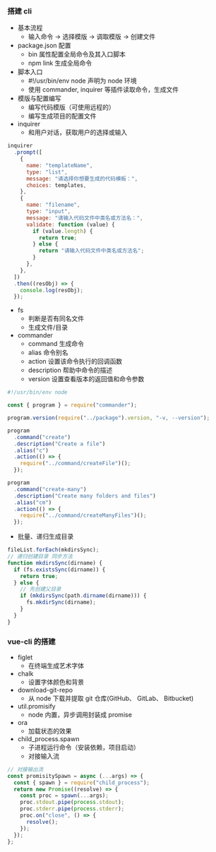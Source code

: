 ### 搭建 cli

- 基本流程
  - 输入命令 -> 选择模版 -> 调取模版 -> 创建文件
- package.json 配置
  - bin 属性配置全局命令及其入口脚本
  - npm link 生成全局命令
- 脚本入口
  - #!/usr/bin/env node 声明为 node 环境
  - 使用 commander, inquirer 等插件读取命令，生成文件
- 模版与配置编写
  - 编写代码模版（可使用远程的）
  - 编写生成项目的配置文件
- inquirer
  - 和用户对话，获取用户的选择或输入

```javascript
inquirer
  .prompt([
    {
      name: "templateName",
      type: "list",
      message: "请选择你想要生成的代码模板：",
      choices: templates,
    },
    {
      name: "filename",
      type: "input",
      message: "请输入代码文件中类名或方法名：",
      validate: function (value) {
        if (value.length) {
          return true;
        } else {
          return "请输入代码文件中类名或方法名";
        }
      },
    },
  ])
  .then((resObj) => {
    console.log(resObj);
  });
```

- fs
  - 判断是否有同名文件
  - 生成文件/目录
- commander
  - command 生成命令
  - alias 命令别名
  - action 设置该命令执行的回调函数
  - description 帮助中命令的描述
  - version 设置查看版本的返回值和命令参数

```javascript
#!/usr/bin/env node

const { program } = require("commander");

program.version(require("../package").version, "-v, --version");

program
  .command("create")
  .description("Create a file")
  .alias("c")
  .action(() => {
    require("../command/createFile")();
  });

program
  .command("create-many")
  .description("Create many folders and files")
  .alias("cm")
  .action(() => {
    require("../command/createManyFiles")();
  });
```

- 批量、递归生成目录

```javascript
fileList.forEach(mkdirsSync);
// 递归创建目录 同步方法
function mkdirsSync(dirname) {
  if (fs.existsSync(dirname)) {
    return true;
  } else {
    // 先创建父目录
    if (mkdirsSync(path.dirname(dirname))) {
      fs.mkdirSync(dirname);
    }
  }
}
```

### vue-cli 的搭建

- figlet
  - 在终端生成艺术字体
- chalk
  - 设置字体颜色和背景
- download-git-repo
  - 从 node 下载并提取 git 仓库(GitHub、 GitLab、 Bitbucket)
- util.promisify
  - node 内置，异步调用封装成 promise
- ora
  - 加载状态的效果
- child_process.spawn
  - 子进程运行命令（安装依赖，项目启动）
  - 对接输入流

```javascript
// 对接输出流
const promisitySpawn = async (...args) => {
  const { spawn } = require("child_process");
  return new Promise((resolve) => {
    const proc = spawn(...args);
    proc.stdout.pipe(process.stdout);
    proc.stderr.pipe(process.stderr);
    proc.on("close", () => {
      resolve();
    });
  });
};
```

